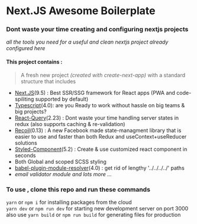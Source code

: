 # Next.JS Awesome Boilerplate

### Dont waste your time creating and configuring nextjs projects

_all the tools you need for a useful and clean nextjs project already configured here_

#### This project contains :

> A fresh new project _(created with create-next-app)_ with a standard structure that includes

- [Next.JS](https://nextjs.org/)(9.5) : Best SSR/SSG framework for React apps (PWA and code-spiliting supported by default)
- [Typescript](https://www.typescriptlang.org/)(4.0): are you Ready to work without hassle on big teams & big projects? 
- [React-Query](https://react-query.tanstack.com/)(2.23) : Dont waste your time handling server states in redux (also supports caching & re-validation)
- [Recoil](https://recoiljs.org/)(0.13) : A new Facebook made state-managment library that is easier to use and faster than both Redux and useContext+useReducer solutions 
- [Styled-Component](https://styled-components.com/)(5.2) : Create & use customized react component in seconds
- Both Global and scoped SCSS styling
- [babel-plugin-module-resolver](https://github.com/tleunen/babel-plugin-module-resolver)(4.0) : get rid of lengthy '../../../../' paths
- _email validator module and lots more ..._

### To use , clone this repo and run these commands




`yarn` or `npm i` for installing packages from the cloud  
`yarn dev` or `npm run dev` for starting new development server on port 3000  
also use `yarn build` or `npm run build` for generating files for production  
